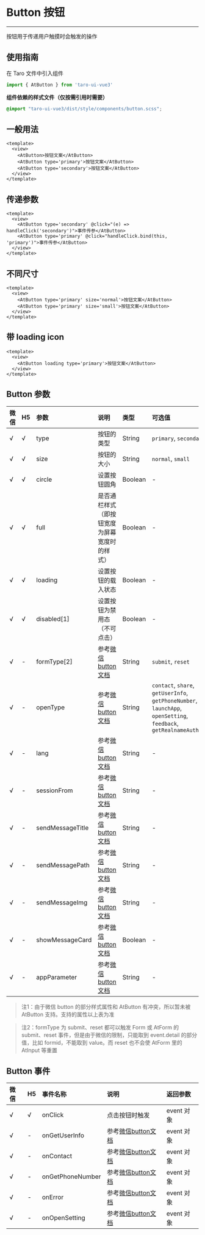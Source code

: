 # Button 按钮

---

按钮用于传递用户触摸时会触发的操作

## 使用指南

在 Taro 文件中引入组件

```typescript
import { AtButton } from 'taro-ui-vue3'
```

**组件依赖的样式文件（仅按需引用时需要）**

```scss
@import "taro-ui-vue3/dist/style/components/button.scss";
```

## 一般用法

```vue
<template>
  <view>
    <AtButton>按钮文案</AtButton>
    <AtButton type='primary'>按钮文案</AtButton>
    <AtButton type='secondary'>按钮文案</AtButton>
  </view>
</template>
```
## 传递参数

```vue
<template>
  <view>
    <AtButton type='secondary' @click="(e) => handleClick('secondary')">事件传参</AtButton>
    <AtButton type='primary' @click="handleClick.bind(this, 'primary')">事件传参</AtButton>
  </view>
</template>
```

## 不同尺寸

```vue
<template>
  <view>
    <AtButton type='primary' size='normal'>按钮文案</AtButton>
    <AtButton type='primary' size='small'>按钮文案</AtButton>
  </view>
</template>
```

## 带 loading icon

```vue
<template>
  <view>
    <AtButton loading type='primary'>按钮文案</AtButton>
  </view>
</template>
```

## Button 参数

| 微信 | H5 | 参数     | 说明                         | 类型    | 可选值                 | 默认值   |
|:-----|:---|:---------|:-----------------------------|:--------|:-----------------------|:---------|
| √    | √  | type     | 按钮的类型                   | String  | `primary`, `secondary` | -        |
| √    | √  | size     | 按钮的大小                   | String  | `normal`, `small`      | `normal` |
| √    | √  | circle   | 设置按钮圆角                 | Boolean | -                      | false    |
| √    | √  | full    | 是否通栏样式（即按钮宽度为屏幕宽度时的样式）   | Boolean | -                      | false    |
| √    | √  | loading  | 设置按钮的载入状态           | Boolean | -                      | false    |
| √    | √  | disabled[1] | 设置按钮为禁用态（不可点击） | Boolean | -                      | false    |
| √    | -  | formType[2] | 参考[微信button文档](https://developers.weixin.qq.com/miniprogram/dev/component/button.html) | String | `submit`, `reset`                      | -    |
| √    | -  | openType | 参考[微信button文档](https://developers.weixin.qq.com/miniprogram/dev/component/button.html) | String | `contact`, `share`, `getUserInfo`, `getPhoneNumber`, `launchApp`, `openSetting`, `feedback`, `getRealnameAuthInfo`                      | -    |
| √    | -  | lang | 参考[微信button文档](https://developers.weixin.qq.com/miniprogram/dev/component/button.html) | String | -                      | en    |
| √    | -  | sessionFrom | 参考[微信button文档](https://developers.weixin.qq.com/miniprogram/dev/component/button.html) | String | -                      | -    |
| √    | -  | sendMessageTitle | 参考[微信button文档](https://developers.weixin.qq.com/miniprogram/dev/component/button.html) | String | -                      | -    |
| √    | -  | sendMessagePath | 参考[微信button文档](https://developers.weixin.qq.com/miniprogram/dev/component/button.html) | String | -                      | -    |
| √    | -  | sendMessageImg | 参考[微信button文档](https://developers.weixin.qq.com/miniprogram/dev/component/button.html) | String | -                      | -    |
| √    | -  | showMessageCard | 参考[微信button文档](https://developers.weixin.qq.com/miniprogram/dev/component/button.html) | Boolean | -                      | false   |
| √    | -  | appParameter | 参考[微信button文档](https://developers.weixin.qq.com/miniprogram/dev/component/button.html) | String | -                      | -   |

> 注1：由于微信 button 的部分样式属性和 AtButton 有冲突，所以暂未被 AtButton 支持。支持的属性以上表为准

> 注2：formType 为 submit、reset 都可以触发 Form 或 AtForm 的 submit、reset 事件，但是由于微信的限制，只能取到 event.detail 的部分值，比如 formid，不能取到 value。而 reset 也不会使 AtForm 里的 AtInput 等重置

## Button 事件

| 微信 | H5 | 事件名称         | 说明                                                                                         | 返回参数   |
|:-----|:---|:-----------------|:---------------------------------------------------------------------------------------------|:-----------|
| √    | √  | onClick          | 点击按钮时触发                                                                               | event 对象 |
| √    | -  | onGetUserInfo    | 参考[微信button文档](https://developers.weixin.qq.com/miniprogram/dev/component/button.html) | event 对象 |
| √    | -  | onContact        | 参考[微信button文档](https://developers.weixin.qq.com/miniprogram/dev/component/button.html) | event 对象 |
| √    | -  | onGetPhoneNumber | 参考[微信button文档](https://developers.weixin.qq.com/miniprogram/dev/component/button.html) | event 对象 |
| √    | -  | onError          | 参考[微信button文档](https://developers.weixin.qq.com/miniprogram/dev/component/button.html) | event 对象 |
| √    | -  | onOpenSetting    | 参考[微信button文档](https://developers.weixin.qq.com/miniprogram/dev/component/button.html) | event 对象 |
